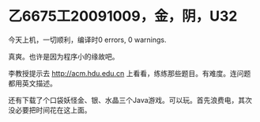 # 乙6675工20091009，金，阴，U32

今天上机，一切顺利，编译时0 errors, 0 warnings.

真爽。也许是因为程序小的缘故吧。

李教授提示去 http://acm.hdu.edu.cn 上看看，练练那些题目。有难度。连问题都用英文描述。

还有下载了个口袋妖怪金、银、水晶三个Java游戏。可以玩。首先浪费电，其次没必要把时间花在这上面。
